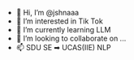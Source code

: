 - 👋 Hi, I’m @jshnaaa
- 👀 I’m interested in Tik Tok
- 🌱 I’m currently learning LLM
- 💞️ I’m looking to collaborate on ...
- 📫 SDU SE ➡ UCAS(IIE) NLP

<!---
jshnaaa/jshnaaa is a ✨ special ✨ repository because its `README.md` (this file) appears on your GitHub profile.
You can click the Preview link to take a look at your changes.
--->
